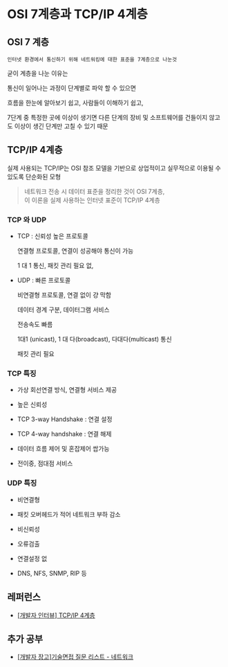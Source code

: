 # OSI 7계층과 TCP/IP 4계층

## OSI 7 계층

    인터넷 환경에서 통신하기 위해 네트워킹에 대한 표준을 7계층으로 나눈것

굳이 계층을 나눈 이유는

통신이 일어나는 과정이 단계별로 파악 할 수 있으면

흐름을 한눈에 알아보기 쉽고, 사람들이 이해하기 쉽고,

7단계 중 특정한 곳에 이상이 생기면 다른 단계의 장비 및 소프트웨어를 건들이지 않고도 이상이 생긴 단계만 고칠 수 있기 때문

## TCP/IP 4계층

실제 사용되는 TCP/IP는 OSI 참조 모델을 기반으로 상업적이고 실무적으로 이용될 수 있도록 단순화된 모형

> 네트워크 전송 시 데이터 표준을 정리한 것이 OSI 7계층, <br>
> 이 이론을 실제 사용하는 인터넷 표준이 TCP/IP 4계층

### TCP 와 UDP

- TCP : 신뢰성 높은 프로토콜

  연결형 프로토콜, 연결이 성공해야 통신이 가능

  1 대 1 통신, 패킷 관리 필요 없,

- UDP : 빠른 프로토콜

  비연결형 프로토콜, 연결 없이 걍 막함

  데이터 경계 구분, 데이터그램 서비스

  전송속도 빠름

  1대1 (unicast), 1 대 다(broadcast), 다대다(multicast) 통신

  패킷 관리 필요

### TCP 특징

- 가상 회선연결 방식, 연결형 서비스 제공

- 높은 신뢰성

- TCP 3-way Handshake : 연결 설정

- TCP 4-way handshake : 연결 해제

- 데이터 흐름 제어 및 혼잡제어 쌉가능

- 전이중, 점대점 서비스

### UDP 특징

- 비연결형

- 패킷 오버헤드가 적어 네트워크 부하 감소

- 비신뢰성

- 오류검출

- 연결설정 없

- DNS, NFS, SNMP, RIP 등

## 레퍼런스

- [[개발자 인터뷰] TCP/IP 4계층](https://velog.io/@jehjong/%EA%B0%9C%EB%B0%9C%EC%9E%90-%EC%9D%B8%ED%84%B0%EB%B7%B0-TCPIP-4%EA%B3%84%EC%B8%B5)

## 추가 공부

- [[개발자 장고]기술면접 질문 리스트 - 네트워크](https://docs.google.com/document/d/19swpBGSf1Z-VKam_7e1JzGbckU2EVVfj_-1PpUjdxJ8/edit)
